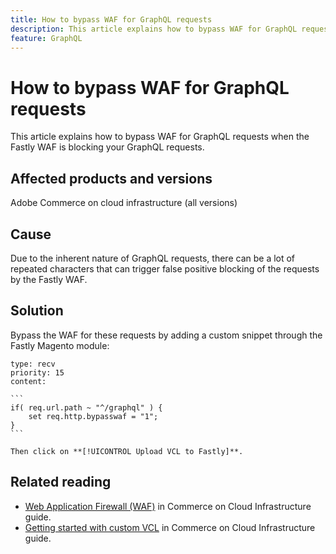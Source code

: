 ```yaml
---
title: How to bypass WAF for GraphQL requests
description: This article explains how to bypass WAF for GraphQL requests.
feature: GraphQL
---
```

# How to bypass WAF for GraphQL requests

This article explains how to bypass WAF for GraphQL requests when the Fastly WAF is blocking your GraphQL requests.

## Affected products and versions 

Adobe Commerce on cloud infrastructure (all versions)

## Cause

Due to the inherent nature of GraphQL requests, there can be a lot of repeated characters that can trigger false positive blocking of the requests by the Fastly WAF.

## Solution

Bypass the WAF for these requests by adding a custom snippet through the Fastly Magento module:

    type: recv
    priority: 15
    content:
    
    ```
    if( req.url.path ~ "^/graphql" ) {
        set req.http.bypasswaf = "1";
    }
    ```

    Then click on **[!UICONTROL Upload VCL to Fastly]**.

## Related reading

* [Web Application Firewall (WAF)](https://experienceleague.adobe.com/en/docs/commerce-cloud-service/user-guide/cdn/fastly-waf-service) in Commerce on Cloud Infrastructure guide.
* [Getting started with custom VCL](https://experienceleague.adobe.com/en/docs/commerce-cloud-service/user-guide/cdn/custom-vcl-snippets/fastly-vcl-custom-snippets) in Commerce on Cloud Infrastructure guide.

